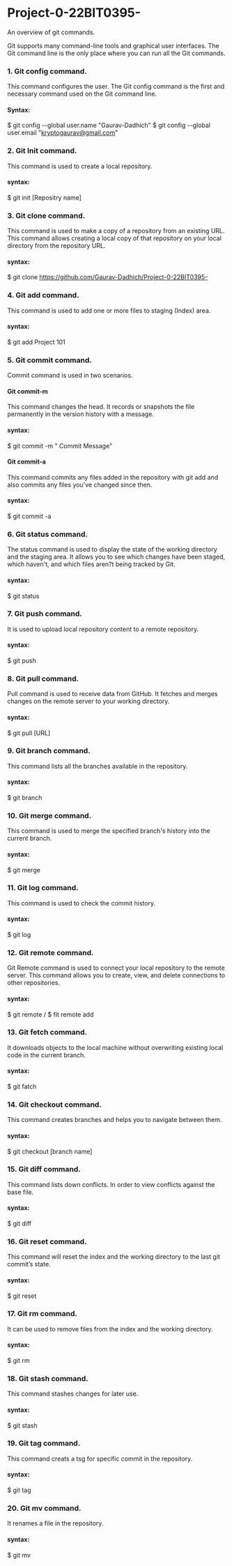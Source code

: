 # Project-0-22BIT0395-
An overview of git commands.

Git supports many command-line tools and graphical user interfaces. The Git command line is the only place where you can run all the Git commands.
### 1. Git config command.
This command configures the user. The Git config command is the first and necessary command used on the Git command line.
#### Syntax:
$ git config --global user.name "Gaurav-Dadhich"
$ git config --global user.email "kryptogaurav@gmail.com"

### 2. Git Init command.
This command is used to create a local repository.
#### syntax:
$ git init [Repositry name]

### 3. Git clone command.
This command is used to make a copy of a repository from an existing URL. This command allows creating a local copy of that repository on your local directory from the repository URL.
#### syntax:
$ git clone https://github.com/Gaurav-Dadhich/Project-0-22BIT0395-

### 4. Git add command.
This command is used to add one or more files to staging (Index) area.
#### syntax:
$ git add Project 101

### 5. Git commit command.
Commit command is used in two scenarios.
#### Git commit-m
This command changes the head. It records or snapshots the file permanently in the version history with a message.
#### syntax:
$ git commit -m " Commit Message"
#### Git commit-a
This command commits any files added in the repository with git add and also commits any files you've changed since then.
#### syntax:
$ git commit -a

### 6. Git status command.
The status command is used to display the state of the working directory and the staging area. It allows you to see which changes have been staged, which haven't, and which files aren?t being tracked by Git.
#### syntax:
$ git status 

### 7. Git push command.
It is used to upload local repository content to a remote repository.
#### syntax:
$ git push

### 8. Git pull command.
Pull command is used to receive data from GitHub. It fetches and merges changes on the remote server to your working directory.
#### syntax:
$ git pull [URL]

### 9. Git branch command.
This command lists all the branches available in the repository.
#### syntax:
$ git branch

### 10. Git merge command.
This command is used to merge the specified branch's history into the current branch.
#### syntax:
$ git merge

### 11. Git log command.
This command is used to check the commit history.
#### syntax:
$ git log  

### 12. Git remote command.
Git Remote command is used to connect your local repository to the remote server. This command allows you to create, view, and delete connections to other repositories.
#### syntax:
$ git remote / $ fit remote add

### 13. Git fetch command.
It downloads objects to the local machine without overwriting existing local code in the current branch.
#### syntax:
$ git fatch 

### 14. Git checkout command.
This command creates branches and helps you to navigate between them.
#### syntax:
$ git checkout [branch name]

### 15. Git diff command.
This command lists down conflicts. In order to view conflicts against the base file.
#### syntax:
$ git diff

### 16. Git reset command.
This command will reset the index and the working directory to the last git commit’s state.
#### syntax:
$ git reset

### 17. Git rm command.
It can be used to remove files from the index and the working directory.
#### syntax:
$ git rm

### 18. Git stash command.
This command stashes changes for later use.
#### syntax:
$ git stash

### 19. Git tag command.
This command creats a tsg for specific commit in the repository.
#### syntax:
$ git tag

### 20. Git mv command.
It renames a file in the repository.
#### syntax:
$ git mv
